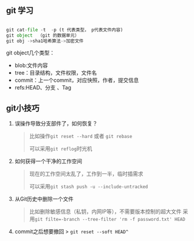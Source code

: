 ## git 学习

```python

git cat-file -t  -p (t 代表类型， p代表文件内容)
git object  （git 的数据单元）
git obj ->sha1哈希算法->加密文件

```

git  object几个类型：

- blob:文件内容
- tree：目录结构，文件权限，文件名
- commit：上一个commit，对应快照，作者，提交信息
- refs:HEAD、分支 、Tag

 ##    git小技巧

1. 误操作导致分支部件了，如何恢复？

   >比如操作`git reset --hard` 或者 `git rebase` 
   >
   >可以采用`git reflog`时光机

2. 如何获得一个干净的工作空间
   >现在的工作空间太乱了，工作到一半，临时插需求
   >
   >可以采用`git stash push -u --include-untracked`

3.  从Git历史中删除一个文件
    >比如删除敏感信息（私钥，内网IP等），不需要版本控制的超大文件
    >采用`git filte=-branch --tree-filter 'rm -f password.txt' HEAD`
   
 4.  commit之后想要撤回
    > `git reset --soft HEAD^`

